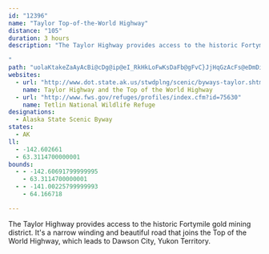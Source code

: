 ```yaml
---
id: "12396"
name: "Taylor Top-of-the-World Highway"
distance: "105"
duration: 3 hours
description: "The Taylor Highway provides access to the historic Fortymile gold mining district. It's a narrow winding and beautiful road that joins the Top of the World Highway, which leads to Dawson City, Yukon Territory.

"
path: "uolaKtakeZaAyAcBi@cDg@ip@eI_RkHkLoFwKsDaFb@gFvC}JjHqGzAcFs@eDmDiDiI}CiM_C_IyDkDgDSyDvCwCxFqIdTgFbNmDtI}LzIwb@vVsm@a{@ySgs@_Nub@wVss@{Peq@uMmo@uI{c@yR}k@gEcGiGsFaKs\\oHwPeCkTqHafA_Aut@kWyv@sGiQcFsE}FqRsCqVgB}IsDaCu@yHsB_AeH_Vw@wEmAcDJwHmFaXsCmLsCoEiF{AwH~GaUa@}FmB{Mk@sExBoK`YaG|TqMvNcGnAqDiCgIdIqNkAuOaBwT?gUsD{PbOaIbQ_Ob[gHzQ{P|CiRe@kLeHqH{SkJgg@yOw}@wKiQgXw\\yd@ij@wFcYoKul@cEkWoDsKaHaNkM{IuNl@eLiAgF_GoSm^aGch@mDiYuFeVaFaHuYaZee@q\\a\\m_@od@gz@qVaHwi@sIkZcEiQsBqo@wIe]up@cIoCuKKwLuA}EqJgF}XsDkGaFuGeQTsN_A}HgDiW[oAc@yj@sk@wNuKuQcK{H{C_Xy@q@tMqG~B_ExHoGrE{QqFiEeK}DwHoHiM}M{ScxBwbE_TYqIbEoKpKqI}K}IwToPo[{QwNyQpK}L|UcLaMiSu_@aHqe@_Kw|@eBef@oOhBu_@bp@cHhB{JoG}Vmd@uOg}AwCuW{LjJwIPcQkq@eOtAyMbDgLoEiEoHqHqT{XhAkOzMsUyAaL{FyRtGuX|CuOt_@{Qpi@_Hl[k@tRqDlIkHbFsJTmK}CuLiAqHuGmUpG}F}GgI{AkHvFkJm@_E_ZqJuGqJmJuJe^eNy@yDiCm@mGsG_CaG_DiEmNiKyB}LeI}CuOcRaYuRoCkG]yEmDsByNaHaPwG{CcGqJiJaEa`@_RuBaHgQcUkM{EeKgDyCuGaFiNsGiK{K{A{ZcGyE}I_NiQqJkLoLeC_Hy@wG_CeJcLcD}H}GsDwGa@mGgFkGsFePwRoMnCiz@lV_l@hOsiAdXcrA|\\wV|YkOzY{FbFgIZcCiGgFwGwKeJqNcBaOnCkRdCoWlFws@jScGnAiSrBoY{QwMaRubAkeAoe@_i@ib@qb@k_@aa@}f@kh@{m@w`@kYgPuSqNy^{U}TuKii@i]od@iZ{V_OeWaP}W{f@qDwJmGsJ{MaYoHmL{AkG{FyL_DeJoBgZqAcWkOaNqEm@mK_PcSiQcHcLmVqd@yJeHoGQsHbN{KlOgFxDoD`@}EaB}G}LsJe^sAqPg@{[qBok@qL{d@mPkq@yFsTiKkNgImFeHcFsPcW{[gd@cWwa@qv@}v@sKy^cVogAaFqVwJgR_FcU_DmV{Eqa@uL_r@qEyHuFaImDsIsAwSP_KrAuK~A{ScDyWuCgTsGcWQg`@eAkLoCyMeBgC{Ae@mC{HyC{VwAiSsByReBiMoEo[g@sLFil@nIyQV}v@`BiE`GdCpE~BzKQ|HjOxGjHdJV|Ea@xAsPBiOeCmZp@yKY{QwGwZuCcQmD_CuKl@wGOAcLtBaMbC_S`CgHgAuG~@{GtDiF|@uj@w@{RaCkKsA{OkCkNqTqKkH{PvBkAbEdF|Am@tH{AtGmFHc@e@mSmDsVkAe^mA}VaCiU{IgY`B}EnFgDfDwJbGqEdMkGuAoMmCaJyAeVaK{IFeI`GIlDy@zGkOjDuQrHsOlDaVtEqH~FyRfHsW|Tsq@nQem@bIik@\\gQQ}`@mGgXoLqZqY_`@[gPyAiK}CsL}I}HmDsJkDeCgIcA{JsFmG{K{ByLqCuIaFsFgGwEiU`AEe^jAaX?sKEQyBtCaF~QeDbBaDbEaG|KqAd@{BqB_@mH~AcMxCw\\QsN_@gSy@gm@~IewAIgLiEyOQoQdDoIe@eM}DoOiF{MmFaRuGsNsAeHqAgg@qAcYAyPe@qN{Ng\\sCsS_BeNp@sLnOug@`K{XlG}DlINlFqLfDo@lCoDtLa[lA{EJcJsC}OkDoPyWwlA}Nwu@iE{UcKoe@}N_ReFs_@uFrBsEkEgA}@qCg@kDqCcA_CgHy@yL{Iuv@igBcWyWiP_XqK{WwHuE{Fy@gMyj@_Umr@iN}o@_Gua@iPwTiL{MgEg[gFmZaM}e@uLw\\aOe\\oMw^yK_h@qLep@iD_VeNqoAyKip@sGqs@}EwDeGwRoGm\\wAgYwZi]aDmF_CeMy@}LaCcz@zCe^xAye@xCwq@RcU{CcOr@sFfCg@jCiDzCuSfB{EvAm[]c[v@o@bFvKdIjBzJcIxEqLfGwh@t@ae@bA}u@fBoQ`H{ElITtFhHrGqC`EaHdKeEnCtBdMpHzJpDbDOpD_EdBsGtB_t@jCeGxDoGnH}R~]aR|VjA`OqC~FyFzAuIdAiKlDeNfFkKnHwClKr@lEqD~AgLZiOoCoQyA{Od@uK_Fie@q@qLHeQfBkRxAmYlAoQlCiOrHwC|IyFvIqGtCwF~GnBfKhGzB}AlAmKtUseAtMkk@xDyjAdNkoAd@on@rHop@fL{UdF}_@@gj@xGaoAze@ubClIil@nIgsAvAgcBm@}FwC}LYgIDiG`AmMdIw`CnDme@pFcQhPsi@DqN|Ckd@~Ls`Af@mRDmU{Mce@kV{d@cZaVmDi\\}VujA{BkVd@}GfAgWgDyg@cBeR"
websites:
  - url: "http://www.dot.state.ak.us/stwdplng/scenic/byways-taylor.shtml"
    name: Taylor Highway and the Top of the World Highway
  - url: "http://www.fws.gov/refuges/profiles/index.cfm?id=75630"
    name: Tetlin National Wildlife Refuge
designations:
  - Alaska State Scenic Byway
states:
  - AK
ll:
  - -142.602661
  - 63.3114700000001
bounds:
  - - -142.60691799999995
    - 63.3114700000001
  - - -141.00225799999993
    - 64.166718

---
```


The Taylor Highway provides access to the historic Fortymile gold mining district. It's a narrow winding and beautiful road that joins the Top of the World Highway, which leads to Dawson City, Yukon Territory.
